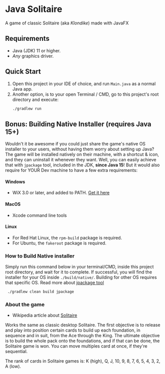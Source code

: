 # Java Solitaire

A game of classic Solitaire (aka _Klondike_) made with JavaFX

## Requirements

- Java (JDK) 11 or higher.
- *Any* graphics driver.

## Quick Start

1. Open this project in your IDE of choice, and run `Main.java` as a normal Java app.
2. Another option, is to your open Terminal / CMD, go to this project's root directory and execute:
    ```bash
   ./gradlew run
    ```

## Bonus: Building Native Installer (requires Java 15+)

Wouldn't it be awesome if you could just share the game's native OS installer to your users, without having them worry
about setting up Java? The game will be installed natively on their machine, with a shortcut & icon, and they can
uninstall it whenever they want. Well, you can easily achieve that with `jpackage` tool, included in the JDK, **since Java
15**! But it would also require for YOUR Dev machine to have a few extra requirements:

#### Windows

- WiX 3.0 or later, and added to PATH. [Get it here](https://wixtoolset.org/docs/wix3/)

#### MacOS

- Xcode command line tools

#### Linux

- For Red Hat Linux, the `rpm-build` package is required.
- For Ubuntu, the `fakeroot` package is required.

### How to Build Native installer

Simply run this command below in your terminal/CMD, inside this project root directory, and wait for it to complete.
If successful, you will find the installer for your OS inside `./build/native/`. Building for other OS requires that
specific OS. Read more about [jpackage tool](https://docs.oracle.com/en/java/javase/20/docs/specs/man/jpackage.html)

```bash
 ./gradlew clean build jpackage
```

### About the game

- Wikipedia article about [Solitaire](https://en.wikipedia.org/wiki/Klondike_(solitaire))

Works the same as classic desktop Solitaire. The first objective is to release and play into position certain cards to
build up each foundation, in sequence and in suit, from the Ace through the King. The ultimate objective is to build the
whole pack onto the foundations, and if that can be done, the Solitaire game is won. You can move multiples card at
once, if they're sequential.

The rank of cards in Solitaire games is: K (high), Q, J, 10, 9, 8, 7, 6, 5, 4, 3, 2, A (low).